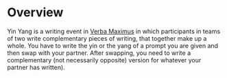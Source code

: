 <!-- TITLE: Yin Yang -->
<!-- SUBTITLE: View a situation in contrasting, yet complementary, perspectives, and weave a plot around it. -->

# Overview
Yin Yang is a writing event in [Verba Maximus](/fests/vm) in which participants in teams of two write complementary pieces of writing, that together make up a whole. You have to write the yin or the yang of a prompt you are given and then swap with your partner. After swapping, you need to write a complementary (not necessarily opposite) version for whatever your partner has written).